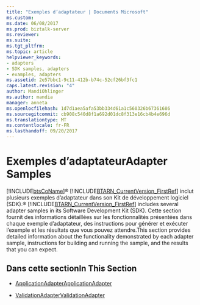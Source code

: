 ```yaml
---
title: "Exemples d’adaptateur | Documents Microsoft"
ms.custom: 
ms.date: 06/08/2017
ms.prod: biztalk-server
ms.reviewer: 
ms.suite: 
ms.tgt_pltfrm: 
ms.topic: article
helpviewer_keywords:
- adapters
- SDK samples, adapters
- examples, adapters
ms.assetid: 2e57bbc1-9c11-412b-b74c-52cf26bf3fc1
caps.latest.revision: "4"
author: MandiOhlinger
ms.author: mandia
manager: anneta
ms.openlocfilehash: 1d7d1aea5afa53bb334d61a1c560326b67361686
ms.sourcegitcommit: cb908c540d8f1a692d01dc8f313e16cb4b4e696d
ms.translationtype: MT
ms.contentlocale: fr-FR
ms.lasthandoff: 09/20/2017
---
```

# <a name="adapter-samples"></a><span data-ttu-id="bb957-102">Exemples d’adaptateur</span><span class="sxs-lookup"><span data-stu-id="bb957-102">Adapter Samples</span></span>
[!INCLUDE[btsCoName](../../includes/btsconame-md.md)]<span data-ttu-id="bb957-103">® [!INCLUDE[BTARN_CurrentVersion_FirstRef](../../includes/btarn-currentversion-firstref-md.md)] inclut plusieurs exemples d’adaptateur dans son Kit de développement logiciel (SDK).</span><span class="sxs-lookup"><span data-stu-id="bb957-103">® [!INCLUDE[BTARN_CurrentVersion_FirstRef](../../includes/btarn-currentversion-firstref-md.md)] includes several adapter samples in its Software Development Kit (SDK).</span></span> <span data-ttu-id="bb957-104">Cette section fournit des informations détaillées sur les fonctionnalités présentées dans chaque exemple d’adaptateur, des instructions pour générer et exécuter l’exemple et les résultats que vous pouvez attendre.</span><span class="sxs-lookup"><span data-stu-id="bb957-104">This section provides detailed information about the functionality demonstrated by each adapter sample, instructions for building and running the sample, and the results that you can expect.</span></span>  
  
## <a name="in-this-section"></a><span data-ttu-id="bb957-105">Dans cette section</span><span class="sxs-lookup"><span data-stu-id="bb957-105">In This Section</span></span>  
  
-   [<span data-ttu-id="bb957-106">ApplicationAdapter</span><span class="sxs-lookup"><span data-stu-id="bb957-106">ApplicationAdapter</span></span>](../../adapters-and-accelerators/accelerator-rosettanet/applicationadapter.md)  
  
-   [<span data-ttu-id="bb957-107">ValidationAdapter</span><span class="sxs-lookup"><span data-stu-id="bb957-107">ValidationAdapter</span></span>](../../adapters-and-accelerators/accelerator-rosettanet/validationadapter.md)
